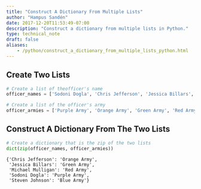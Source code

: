 ```yaml
---
title: "Construct A Dictionary From Multiple Lists"
author: "Hampus Sandén"
date: 2017-12-20T11:53:49-07:00
description: "Construct a dictionary from multiple lists in Python."
type: technical_note
draft: false
aliases:
    - /python/construct_a_dictionary_from_multiple_lists_python.html
---
```

## Create Two Lists


```python
# Create a list of theofficer's name
officer_names = ['Sodoni Dogla', 'Chris Jefferson', 'Jessica Billars', 'Michael Mulligan', 'Steven Johnson']

# Create a list of the officer's army
officer_armies = ['Purple Army', 'Orange Army', 'Green Army', 'Red Army', 'Blue Army']
```

## Construct A Dictionary From The Two Lists


```python
# Create a dictionary that is the zip of the two lists
dict(zip(officer_names, officer_armies))
```




    {'Chris Jefferson': 'Orange Army',
     'Jessica Billars': 'Green Army',
     'Michael Mulligan': 'Red Army',
     'Sodoni Dogla': 'Purple Army',
     'Steven Johnson': 'Blue Army'}


